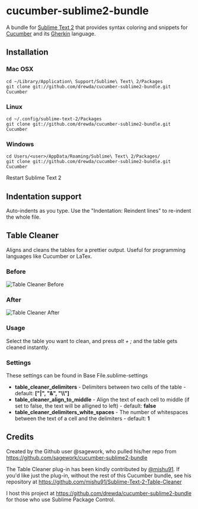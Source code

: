 # cucumber-sublime2-bundle

A bundle for [Sublime Text 2](http://www.sublimetext.com/2) that provides syntax coloring and snippets for [Cucumber](http://cukes.info/) and its [Gherkin](https://github.com/cucumber/cucumber/wiki/Gherkin) language.

## Installation

### Mac OSX
    cd ~/Library/Application\ Support/Sublime\ Text\ 2/Packages
    git clone git://github.com/drewda/cucumber-sublime2-bundle.git Cucumber
### Linux
    cd ~/.config/sublime-text-2/Packages
    git clone git://github.com/drewda/cucumber-sublime2-bundle.git Cucumber
### Windows
    cd Users/<user>/AppData/Roaming/Sublime\ Text\ 2/Packages/
    git clone git://github.com/drewda/cucumber-sublime2-bundle.git Cucumber

Restart Sublime Text 2

## Indentation support

Auto-indents as you type. Use the "Indentation: Reindent lines" to re-indent the whole file.

## Table Cleaner

Aligns and cleans the tables for a prettier output. Useful for programming languages like Cucumber or LaTex.

### Before

![Table Cleaner Before](https://dl.dropbox.com/u/8314245/TableCleanerBefore.png)

### After

![Table Cleaner After](https://dl.dropbox.com/u/8314245/TableCleanerAfter.png)

### Usage
Select the table you want to clean, and press *alt + ;* and the table gets cleaned instantly.

### Settings
These settings can be found in Base File.sublime-settings
- **table_cleaner_delimiters** - Delimiters between two cells of the table - default: **["|", "&", "\\\\"]**
- **table_cleaner_align_to_middle** - Align the text of each cell to middle (if set to false, the text will be alligned to left) - default: **false**
- **table_cleaner_delimiters_white_spaces** - The number of whitespaces between the text of a cell and the delimiters - default: **1**

## Credits
Created by the Github user @sagework, who pulled his/her repo from https://github.com/sagework/cucumber-sublime2-bundle

The Table Cleaner plug-in has been kindly contributed by [@mishu91](https://github.com/mishu91). If you'd like just the plug-in, without the rest of this Cucumber bundle, see his repository at https://github.com/mishu91/Sublime-Text-2-Table-Cleaner

I host this project at https://github.com/drewda/cucumber-sublime2-bundle for those who use Sublime Package Control.
